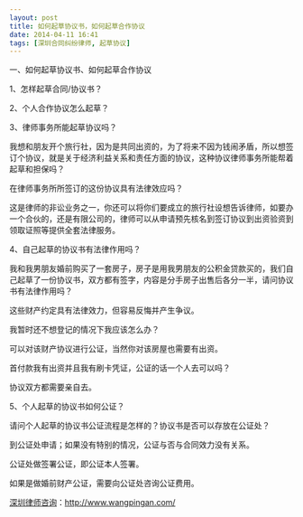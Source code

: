 ```yaml
---
layout: post
title: 如何起草协议书，如何起草合作协议
date: 2014-04-11 16:41
tags: [深圳合同纠纷律师, 起草协议]
---
```

一、如何起草协议书、如何起草合作协议

1、怎样起草合同/协议书？

2、个人合作协议怎么起草？

3、律师事务所能起草协议吗？

我想和朋友开个旅行社，因为是共同出资的，为了将来不因为钱闹矛盾，所以想签订个协议，就是关于经济利益关系和责任方面的协议，这种协议律师事务所能帮着起草和担保吗？

在律师事务所所签订的这份协议具有法律效应吗？

这是律师的非讼业务之一，你还可以将你们要成立的旅行社设想告诉律师，如要办一个合伙的，还是有限公司的，律师可以从申请预先核名到签订协议到出资验资到领取证照等提供全套法律服务。

4、自己起草的协议书有法律作用吗？

我和我男朋友婚前购买了一套房子，房子是用我男朋友的公积金贷款买的，我们自己起草了一份协议书，双方都有签字，内容是分手房子出售后各分一半，请问协议书有法律作用吗？

这些财产约定具有法律效力，但容易反悔并产生争议。

我暂时还不想登记的情况下我应该怎么办？

可以对该财产协议进行公证，当然你对该房屋也需要有出资。

首付款我有出资并且我有刷卡凭证，公证的话一个人去可以吗？

协议双方都需要亲自去。

5、个人起草的协议书如何公证？

请问个人起草的协议书公证流程是怎样的？协议书是否可以存放在公证处？

到公证处申请；如果没有特别的情况，公证与否与合同效力没有关系。

公证处做签署公证，即公证本人签署。

如果是做婚前财产公证，需要向公证处咨询公证费用。

<a href="http://www.wangpingan.com/">深圳律师咨询</a>：<a href="http://www.wangpingan.com/">http://www.wangpingan.com/</a>

